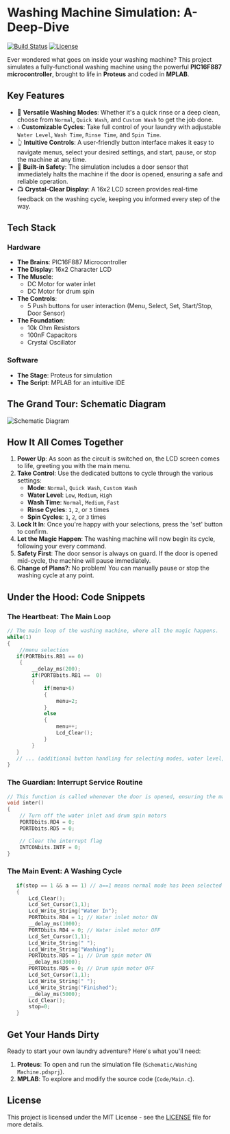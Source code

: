 # Washing Machine Simulation: A-Deep-Dive

[![Build Status](https://img.shields.io/badge/build-passing-brightgreen)]()
[![License](https://img.shields.io/badge/license-MIT-blue)](LICENSE)

Ever wondered what goes on inside your washing machine? This project simulates a fully-functional washing machine using the powerful **PIC16F887 microcontroller**, brought to life in **Proteus** and coded in **MPLAB**.

## Key Features

*   🧼 **Versatile Washing Modes**: Whether it's a quick rinse or a deep clean, choose from `Normal`, `Quick Wash`, and `Custom Wash` to get the job done.
*   💧 **Customizable Cycles**: Take full control of your laundry with adjustable `Water Level`, `Wash Time`, `Rinse Time`, and `Spin Time`.
*   👆 **Intuitive Controls**: A user-friendly button interface makes it easy to navigate menus, select your desired settings, and start, pause, or stop the machine at any time.
*   🚪 **Built-in Safety**: The simulation includes a door sensor that immediately halts the machine if the door is opened, ensuring a safe and reliable operation.
*   📺 **Crystal-Clear Display**: A 16x2 LCD screen provides real-time feedback on the washing cycle, keeping you informed every step of the way.

## Tech Stack

### Hardware

*   **The Brains**: PIC16F887 Microcontroller
*   **The Display**: 16x2 Character LCD
*   **The Muscle**:
    *   DC Motor for water inlet
    *   DC Motor for drum spin
*   **The Controls**:
    *   5 Push buttons for user interaction (Menu, Select, Set, Start/Stop, Door Sensor)
*   **The Foundation**:
    *   10k Ohm Resistors
    *   100nF Capacitors
    *   Crystal Oscillator

### Software

*   **The Stage**: Proteus for simulation
*   **The Script**: MPLAB for an intuitive IDE

## The Grand Tour: Schematic Diagram

![Schematic Diagram](https://user-images.githubusercontent.com/81744011/151947136-6f0c5864-b8c2-4127-9282-88140494544e.png)

## How It All Comes Together

1.  **Power Up**: As soon as the circuit is switched on, the LCD screen comes to life, greeting you with the main menu.
2.  **Take Control**: Use the dedicated buttons to cycle through the various settings:
    *   **Mode**: `Normal`, `Quick Wash`, `Custom Wash`
    *   **Water Level**: `Low`, `Medium`, `High`
    *   **Wash Time**: `Normal`, `Medium`, `Fast`
    *   **Rinse Cycles**: `1`, `2`, or `3` times
    *   **Spin Cycles**: `1`, `2`, or `3` times
3.  **Lock It In**: Once you're happy with your selections, press the 'set' button to confirm.
4.  **Let the Magic Happen**: The washing machine will now begin its cycle, following your every command.
5.  **Safety First**: The door sensor is always on guard. If the door is opened mid-cycle, the machine will pause immediately.
6.  **Change of Plans?**: No problem! You can manually pause or stop the washing cycle at any point.

## Under the Hood: Code Snippets

### The Heartbeat: The Main Loop

```c
// The main loop of the washing machine, where all the magic happens.
while(1)
{
    //menu selection
   if(PORTBbits.RB1 == 0)
    {
        __delay_ms(200);
        if(PORTBbits.RB1 ==  0)
        {
            if(menu>6)
            {
                menu=2;
            }
            else
            {
                menu++;
                Lcd_Clear();
            }
        }
   }
   // ... (additional button handling for selecting modes, water level, etc.)
}
```

### The Guardian: Interrupt Service Routine

```c
// This function is called whenever the door is opened, ensuring the machine stops immediately.
void inter()
{
    // Turn off the water inlet and drum spin motors
    PORTDbits.RD4 = 0;
    PORTDbits.RD5 = 0;

    // Clear the interrupt flag
    INTCONbits.INTF = 0;
}
```

### The Main Event: A Washing Cycle

```c
   if(stop == 1 && a == 1) // a==1 means normal mode has been selected
   {
       Lcd_Clear();
       Lcd_Set_Cursor(1,1);
       Lcd_Write_String("Water In");
       PORTDbits.RD4 = 1; // Water inlet motor ON
       __delay_ms(1000);
       PORTDbits.RD4 = 0; // Water inlet motor OFF
       Lcd_Set_Cursor(1,1);
       Lcd_Write_String(" ");
       Lcd_Write_String("Washing");
       PORTDbits.RD5 = 1; // Drum spin motor ON
       __delay_ms(3000);
       PORTDbits.RD5 = 0; // Drum spin motor OFF
       Lcd_Set_Cursor(1,1);
       Lcd_Write_String(" ");
       Lcd_Write_String("Finished");
       __delay_ms(5000);
       Lcd_Clear();
       stop=0;
   }
```

## Get Your Hands Dirty

Ready to start your own laundry adventure? Here's what you'll need:

1.  **Proteus**: To open and run the simulation file (`Schematic/Washing Machine.pdsprj`).
2.  **MPLAB**: To explore and modify the source code (`Code/Main.c`).

## License

This project is licensed under the MIT License - see the [LICENSE](LICENSE) file for more details.
